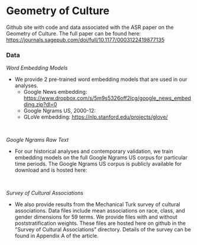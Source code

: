 Geometry of Culture
=================
Github site with code and data associated with the ASR paper on the Geometry of Culture. The full paper can be found here: https://journals.sagepub.com/doi/full/10.1177/0003122419877135

### Data
<i>Word Embedding Models</i>
 * We provide 2 pre-trained word embedding models that are used in our analyses.<br/>
   * Google News embedding: https://www.dropbox.com/s/5m9s5326off2lcg/google_news_embedding.zip?dl=0 <br/>
   * Google Ngrams US, 2000-12:
   * GLoVe embedding: https://nlp.stanford.edu/projects/glove/
 <br/>

<i> Google Ngrams Raw Text </i>
<br/>
 * For our historical analyses and contemporary validation, we train embedding models on the full Google Ngrams US corpus for particular time periods. The Google Ngrams US corpus is publicly available for download and is hosted here: 
 <br/>

 <i> Survey of Cultural Associations </i>
 <br/>
 * We also provide results from the Mechanical Turk survey of cultural associations. Data files include mean associations on race, class, and gender dimensions for 59 terms. We provide files with and without poststratification weights. These files are hosted here on github in the "Survey of Cultural Associations" directory. Details of the survey can be found in Appendix A of the article.
<br/>


